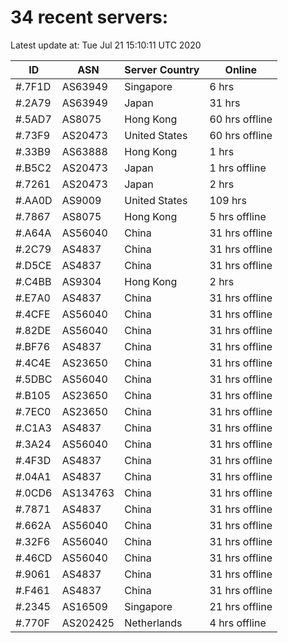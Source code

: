# 34 recent servers:

Latest update at: Tue Jul 21 15:10:11 UTC 2020

| ID | ASN | Server Country | Online |
| -- | --- | -------------- | ------ |
| #.7F1D | AS63949 | Singapore | 6 hrs |
| #.2A79 | AS63949 | Japan | 31 hrs |
| #.5AD7 | AS8075 | Hong Kong | 60 hrs offline |
| #.73F9 | AS20473 | United States | 60 hrs offline |
| #.33B9 | AS63888 | Hong Kong | 1 hrs |
| #.B5C2 | AS20473 | Japan | 1 hrs offline |
| #.7261 | AS20473 | Japan | 2 hrs |
| #.AA0D | AS9009 | United States | 109 hrs |
| #.7867 | AS8075 | Hong Kong | 5 hrs offline |
| #.A64A | AS56040 | China | 31 hrs offline |
| #.2C79 | AS4837 | China | 31 hrs offline |
| #.D5CE | AS4837 | China | 31 hrs offline |
| #.C4BB | AS9304 | Hong Kong | 2 hrs |
| #.E7A0 | AS4837 | China | 31 hrs offline |
| #.4CFE | AS56040 | China | 31 hrs offline |
| #.82DE | AS56040 | China | 31 hrs offline |
| #.BF76 | AS4837 | China | 31 hrs offline |
| #.4C4E | AS23650 | China | 31 hrs offline |
| #.5DBC | AS56040 | China | 31 hrs offline |
| #.B105 | AS23650 | China | 31 hrs offline |
| #.7EC0 | AS23650 | China | 31 hrs offline |
| #.C1A3 | AS4837 | China | 31 hrs offline |
| #.3A24 | AS56040 | China | 31 hrs offline |
| #.4F3D | AS4837 | China | 31 hrs offline |
| #.04A1 | AS4837 | China | 31 hrs offline |
| #.0CD6 | AS134763 | China | 31 hrs offline |
| #.7871 | AS4837 | China | 31 hrs offline |
| #.662A | AS56040 | China | 31 hrs offline |
| #.32F6 | AS56040 | China | 31 hrs offline |
| #.46CD | AS56040 | China | 31 hrs offline |
| #.9061 | AS4837 | China | 31 hrs offline |
| #.F461 | AS4837 | China | 31 hrs offline |
| #.2345 | AS16509 | Singapore | 21 hrs offline |
| #.770F | AS202425 | Netherlands | 4 hrs offline |

